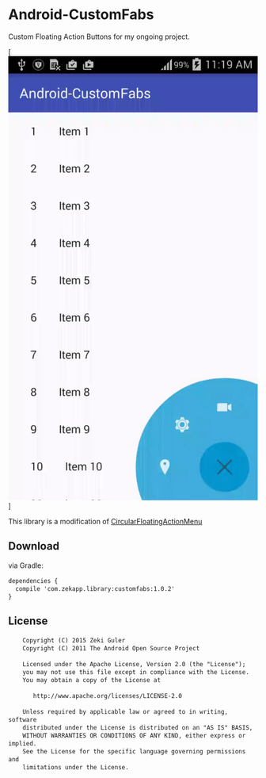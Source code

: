 # Android-CustomFabs
Custom Floating Action Buttons for my ongoing project. 

[![Custom Floating Button](art/custom_fab.gif)]

This library is a modification of [CircularFloatingActionMenu](https://github.com/oguzbilgener/CircularFloatingActionMenu)

## Download

via Gradle:

    dependencies {
      compile 'com.zekapp.library:customfabs:1.0.2'
    }
  

## License

        Copyright (C) 2015 Zeki Guler
        Copyright (C) 2011 The Android Open Source Project
        
        Licensed under the Apache License, Version 2.0 (the "License");
        you may not use this file except in compliance with the License.
        You may obtain a copy of the License at
        
           http://www.apache.org/licenses/LICENSE-2.0
        
        Unless required by applicable law or agreed to in writing, software
        distributed under the License is distributed on an "AS IS" BASIS,
        WITHOUT WARRANTIES OR CONDITIONS OF ANY KIND, either express or implied.
        See the License for the specific language governing permissions and
        limitations under the License.